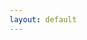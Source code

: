 ```yaml
---
layout: default
---
```

<html>
    <head>
        <meta name="viewport" content="width=670"> 
        <style>

            div.battlescribe {
                margin-top: 0px;
                margin-bottom: 0px;
                margin-left: auto;
                margin-right: auto;
                padding: 8px;
                border-width: 0px;
                
                font-family: sans-serif;
                font-size: 12px;
                text-align: left;
            }

            div.battlescribe h1,
            div.battlescribe h2,
            div.battlescribe h3,
            div.battlescribe h4 {
                margin: 0px;
                padding: 0px;
                border-width: 0px;
            }

            div.battlescribe h1 {
                margin: 8px 0px 0px 0px;
                
                font-size: 16px;
            }

            div.battlescribe h2 {
                font-size: 15px;
            }

            div.battlescribe h3 {
                font-size: 14px;
            }

            div.battlescribe h4 {
                font-size: 13px;
            }

            div.battlescribe div.summary {
                margin: 16px 0px 0px 0px;
                padding: 0px;
                border-width: 0px;
            }

            div.battlescribe ul {
                margin: 0px 0px 0px 16px;
                padding: 0px;
                border-width: 0px;
                
                list-style-image: none;
                list-style-position: outside;
                list-style-type: none;
            }

            div.battlescribe li {
                margin: 8px 0px 0px 0px;
                padding: 0px;
                border-width: 0px;
            }

            div.battlescribe li.force {
                margin: 24px 0px 0px 0px;
                padding: 0px;
                border-width: 0px;
            }

            div.battlescribe li.category {
                margin: 16px 0px 0px 0px;
                padding: 0px;
                border-width: 0px;
            }

            div.battlescribe li.rootselection {
                margin: 16px 0px 0px 0px;
                padding: 8px;
                border-width: 1px;
                border-style: solid;
                border-color: #BBBBBB;
                
                page-break-inside: avoid;
            }

            div.battlescribe p {
                margin: 4px 0px 0px 16px;
                padding: 0px;
                border-width: 0px;
                
                font-size: 12px;
            }

            div.battlescribe p.category-names {
            }

            div.battlescribe p.rule-names {
            }

            div.battlescribe p.profile-names {
            }

            div.battlescribe table {
                margin: 8px 0px 0px 16px;
                padding: 0px;
                border-collapse: collapse;
                
                font-size: 12px;
                
                page-break-inside: avoid;
            }

            div.battlescribe tr {
                border-width: 1px;
                border-style: solid;
                border-color: #BBBBBB;
            }

            div.battlescribe th {
                padding: 4px;
                margin: 0px;
                border-width: 0px;
                
                font-weight: bold;
                text-align: left;
            }

            div.battlescribe td {
                padding: 4px;
                margin: 0px;
                border-width: 0px;
                
                text-align: left;
            }

            div.battlescribe td.profile-name {
                font-weight: bold;
            }

            div.battlescribe td.statistic-name {
                font-weight: bold;
            }

            div.battlescribe table.statistics {
            }

            div.battlescribe table.statistics tr.subtotal {
                font-weight: bold;
            }

            div.battlescribe table.statistics tr.total {
                font-size: 13px;
                font-weight: bold;
            }

            div.battlescribe table.statistics th {
                border-width: 1px;
                border-style: solid;
                border-color: #BBBBBB;
                
                font-size: 13px;
                text-align: right;
            }

            div.battlescribe table.statistics th.center {
                text-align: center;
            }

            div.battlescribe table.statistics td {
                border-width: 1px;
                border-style: solid;
                border-color: #BBBBBB;
                
                text-align: right;
            }

            div.battlescribe span.bold {
                font-weight: bold;
            }

            div.battlescribe span.italic {
                font-style: italic;
            }

            div.battlescribe span.caps {
                font-variant: small-caps;
            }
        </style>
    </head>
    <body class="battlescribe">
        <div class="battlescribe">
            <h1>Hunter-Killers (Warhammer 40,000: Kill Team (2018)) [100pts]</h1>
            <ul>
            <li class="force">
                <h2>Kill Team List (Tyranids) [100pts]</h2>
                <ul>
                    <li class="category">
                        <h3>Configuration</h3>
                        <ul>
                            <li class="rootselection">
                                <h4>List Configuration</h4>
                                <p>
                                    <span class="bold">Selections:</span> Matched Play: Kill Team
                                </p>
                                <p class="category-names">
                                    <span class="bold">Categories:</span> <span class="caps">Configuration, Style: Matched, List: Kill Team, List: Battle-Forged Kill Team</span>
                                </p>

                            </li>
                        </ul>
                    </li>
                    <li class="category">
                        <h3>Leader [23pts]</h3>
                        <ul>
                            <li class="rootselection">
                                <h4>Tyranid Warrior [23pts]</h4>
                                <p>
                                    <span class="bold">Selections:</span> Adrenal Glands [1pts], Boneswords, Deathspitter [2pts], Leader
                                </p>
                                <p class="category-names">
                                    <span class="bold">Categories:</span> <span class="caps">Faction: Tyranids, Infantry, Synapse, Model, Leader</span>
                                </p>
                                <p class="profile-names">
                                    <span class="bold">Ability:</span> <span class="italic">Adrendal Glands, Shadow in the Warp, Synapse</span>, <span class="bold">Model:</span> <span class="italic">Tyranid Warrior</span>, <span class="bold">Weapon:</span> <span class="italic">Boneswords, Deathspitter</span>
                                </p>
                                    <br>
                                    <table cellspacing="-1">
                                        <tr>
                                            <th>Ability</th>
                                            <th>Description</th>
                                            <th>Ref</th>
                                        </tr>
                                        <tr>
                                            <td class="profile-name">Adrendal Glands</td>
                                            <td>If a model has adrenal glands, add 1" to the distance it can move when it Advances or charges.</td>
                                            <td>
                                                Core Manual
                                            </td>
                                        </tr>
                                        <tr>
                                            <td class="profile-name">Resourceful</td>
                                            <td>As long as this model is on the battlefield and not shaken, you gain an additional Command Point at the beginning of the battle round.</td>
                                            <td>
                                                Core Manual p68
                                            </td>
                                        </tr>
                                        <tr>
                                            <td class="profile-name">Shadow in the Warp</td>
                                            <td>Subract 1 from any psychic tests made for enemy PSKYERS within 18" of a model with this ability. TYRANIDS PSYKERS are not affected.</td>
                                            <td>
                                                Core Manual p179
                                            </td>
                                        </tr>
                                        <tr>
                                            <td class="profile-name">Synapse</td>
                                            <td>TYRANIDS models automatically pass Nerve tests while they are within 12" of any friendly models with this ability.</td>
                                            <td>
                                                Core Manual p179
                                            </td>
                                        </tr>
                                    </table>
                                    <table cellspacing="-1">
                                        <tr>
                                            <th>Model</th>
                                            <th>M</th><th>WS</th><th>BS</th><th>S</th><th>T</th><th>W</th><th>A</th><th>Ld</th><th>Sv</th><th>Max</th>
                                            <th>Ref</th>
                                        </tr>
                                        <tr>
                                            <td class="profile-name">Tyranid Warrior</td>
                                            <td>6"</td><td>3+</td><td>4+</td><td>4</td><td>4</td><td>3</td><td>3</td><td>9</td><td>4+</td><td>-</td>
                                            <td>
                                                Core Manual p179
                                            </td>
                                        </tr>
                                    </table>
                                    <table cellspacing="-1">
                                        <tr>
                                            <th>Weapon</th>
                                            <th>Range</th><th>Type</th><th>S</th><th>AP</th><th>D</th><th>Abilities</th>
                                            <th>Ref</th>
                                        </tr>
                                        <tr>
                                            <td class="profile-name">Boneswords</td>
                                            <td>Melee</td><td>Melee</td><td>User</td><td>-2</td><td>1</td><td>A model armed with boneswords can make 1 additional attack with them in the Fight phase.</td>
                                            <td>
                                                Core Manual p180
                                            </td>
                                        </tr>
                                        <tr>
                                            <td class="profile-name">Deathspitter</td>
                                            <td>24"</td><td>Assault 3</td><td>5</td><td>-1</td><td>1</td><td>-</td>
                                            <td>
                                                Core Manual p180
                                            </td>
                                        </tr>
                                    </table>

                            </li>
                        </ul>
                    </li>
                    <li class="category">
                        <h3>Specialists [34pts]</h3>
                        <ul>
                            <li class="rootselection">
                                <h4>Genestealer [11pts]</h4>
                                <p>
                                    <span class="bold">Selections:</span> Acid Maw, Combat, Scything Talons
                                </p>
                                <p class="category-names">
                                    <span class="bold">Categories:</span> <span class="caps">Faction: Tyranids, Infantry, Model, Specialist</span>
                                </p>
                                <p class="profile-names">
                                    <span class="bold">Ability:</span> <span class="italic">Lightning Reflexes, Swift and Deadly</span>, <span class="bold">Model:</span> <span class="italic">Genestealer</span>, <span class="bold">Weapon:</span> <span class="italic">Acid Maw, Rending Claws, Scything Talons</span>
                                </p>
                                    <br>
                                    <table cellspacing="-1">
                                        <tr>
                                            <th>Ability</th>
                                            <th>Description</th>
                                            <th>Ref</th>
                                        </tr>
                                        <tr>
                                            <td class="profile-name">Expert Fighter</td>
                                            <td>Add 1 to this model's Attacks characteristic.</td>
                                            <td>
                                                Core Manual p69
                                            </td>
                                        </tr>
                                        <tr>
                                            <td class="profile-name">Lightning Reflexes</td>
                                            <td>This model has a 5+ invulnerable save.</td>
                                            <td>
                                                Core Manual p179
                                            </td>
                                        </tr>
                                        <tr>
                                            <td class="profile-name">Swift and Deadly</td>
                                            <td>You can re-roll failed charge rolls for this model.</td>
                                            <td>
                                                Core Manual p179
                                            </td>
                                        </tr>
                                    </table>
                                    <table cellspacing="-1">
                                        <tr>
                                            <th>Model</th>
                                            <th>M</th><th>WS</th><th>BS</th><th>S</th><th>T</th><th>W</th><th>A</th><th>Ld</th><th>Sv</th><th>Max</th>
                                            <th>Ref</th>
                                        </tr>
                                        <tr>
                                            <td class="profile-name">Genestealer</td>
                                            <td>8"</td><td>3+</td><td>4+</td><td>4</td><td>4</td><td>1</td><td>3</td><td>9</td><td>5+</td><td>-</td>
                                            <td>
                                                Core Manual p179
                                            </td>
                                        </tr>
                                    </table>
                                    <table cellspacing="-1">
                                        <tr>
                                            <th>Weapon</th>
                                            <th>Range</th><th>Type</th><th>S</th><th>AP</th><th>D</th><th>Abilities</th>
                                            <th>Ref</th>
                                        </tr>
                                        <tr>
                                            <td class="profile-name">Acid Maw</td>
                                            <td>Melee</td><td>Melee</td><td>User</td><td>-3</td><td>1</td><td>-</td>
                                            <td>
                                                Core Manual p180
                                            </td>
                                        </tr>
                                        <tr>
                                            <td class="profile-name">Rending Claws</td>
                                            <td>Melee</td><td>Melee</td><td>User</td><td>-1</td><td>1</td><td>Each time you make a wound roll of 6+ for this weapon, that hit is resolved with an AP of -4.</td>
                                            <td>
                                                Core Manual p180
                                            </td>
                                        </tr>
                                        <tr>
                                            <td class="profile-name">Scything Talons</td>
                                            <td>Melee</td><td>Melee</td><td>User</td><td>0</td><td>1</td><td>You can re-roll hit rolls of 1 for this weapon. If the bearer has more than one pair of scything talons, it can made 1 additional attack with them each time it fights.</td>
                                            <td>
                                                Core Manual p180
                                            </td>
                                        </tr>
                                    </table>

                            </li>
                            <li class="rootselection">
                                <h4>Tyranid Warrior [23pts]</h4>
                                <p>
                                    <span class="bold">Selections:</span> Adrenal Glands [1pts], Boneswords, Comms, Deathspitter [2pts]
                                </p>
                                <p class="category-names">
                                    <span class="bold">Categories:</span> <span class="caps">Faction: Tyranids, Infantry, Synapse, Model, Specialist</span>
                                </p>
                                <p class="profile-names">
                                    <span class="bold">Ability:</span> <span class="italic">Adrendal Glands, Shadow in the Warp, Synapse</span>, <span class="bold">Model:</span> <span class="italic">Tyranid Warrior</span>, <span class="bold">Weapon:</span> <span class="italic">Boneswords, Deathspitter</span>
                                </p>
                                    <br>
                                    <table cellspacing="-1">
                                        <tr>
                                            <th>Ability</th>
                                            <th>Description</th>
                                            <th>Ref</th>
                                        </tr>
                                        <tr>
                                            <td class="profile-name">Adrendal Glands</td>
                                            <td>If a model has adrenal glands, add 1" to the distance it can move when it Advances or charges.</td>
                                            <td>
                                                Core Manual
                                            </td>
                                        </tr>
                                        <tr>
                                            <td class="profile-name">Scanner</td>
                                            <td>Once per Shooting phase, if this model is not shaken, when you pick another model from your kill team within 6" of this model to shoot, you can add 1 to hit rolls for that model in this phase.</td>
                                            <td>
                                                Core Manual p70
                                            </td>
                                        </tr>
                                        <tr>
                                            <td class="profile-name">Shadow in the Warp</td>
                                            <td>Subract 1 from any psychic tests made for enemy PSKYERS within 18" of a model with this ability. TYRANIDS PSYKERS are not affected.</td>
                                            <td>
                                                Core Manual p179
                                            </td>
                                        </tr>
                                        <tr>
                                            <td class="profile-name">Synapse</td>
                                            <td>TYRANIDS models automatically pass Nerve tests while they are within 12" of any friendly models with this ability.</td>
                                            <td>
                                                Core Manual p179
                                            </td>
                                        </tr>
                                    </table>
                                    <table cellspacing="-1">
                                        <tr>
                                            <th>Model</th>
                                            <th>M</th><th>WS</th><th>BS</th><th>S</th><th>T</th><th>W</th><th>A</th><th>Ld</th><th>Sv</th><th>Max</th>
                                            <th>Ref</th>
                                        </tr>
                                        <tr>
                                            <td class="profile-name">Tyranid Warrior</td>
                                            <td>6"</td><td>3+</td><td>4+</td><td>4</td><td>4</td><td>3</td><td>3</td><td>9</td><td>4+</td><td>-</td>
                                            <td>
                                                Core Manual p179
                                            </td>
                                        </tr>
                                    </table>
                                    <table cellspacing="-1">
                                        <tr>
                                            <th>Weapon</th>
                                            <th>Range</th><th>Type</th><th>S</th><th>AP</th><th>D</th><th>Abilities</th>
                                            <th>Ref</th>
                                        </tr>
                                        <tr>
                                            <td class="profile-name">Boneswords</td>
                                            <td>Melee</td><td>Melee</td><td>User</td><td>-2</td><td>1</td><td>A model armed with boneswords can make 1 additional attack with them in the Fight phase.</td>
                                            <td>
                                                Core Manual p180
                                            </td>
                                        </tr>
                                        <tr>
                                            <td class="profile-name">Deathspitter</td>
                                            <td>24"</td><td>Assault 3</td><td>5</td><td>-1</td><td>1</td><td>-</td>
                                            <td>
                                                Core Manual p180
                                            </td>
                                        </tr>
                                    </table>

                            </li>
                        </ul>
                    </li>
                    <li class="category">
                        <h3>Non-specialists [43pts]</h3>
                        <ul>
                            <li class="rootselection">
                                <h4>Genestealer [11pts]</h4>
                                <p>
                                    <span class="bold">Selections:</span> Scything Talons
                                </p>
                                <p class="category-names">
                                    <span class="bold">Categories:</span> <span class="caps">Faction: Tyranids, Infantry, Model, Non-specialist</span>
                                </p>
                                <p class="profile-names">
                                    <span class="bold">Ability:</span> <span class="italic">Lightning Reflexes, Swift and Deadly</span>, <span class="bold">Model:</span> <span class="italic">Genestealer</span>, <span class="bold">Weapon:</span> <span class="italic">Rending Claws, Scything Talons</span>
                                </p>
                                    <br>
                                    <table cellspacing="-1">
                                        <tr>
                                            <th>Ability</th>
                                            <th>Description</th>
                                            <th>Ref</th>
                                        </tr>
                                        <tr>
                                            <td class="profile-name">Lightning Reflexes</td>
                                            <td>This model has a 5+ invulnerable save.</td>
                                            <td>
                                                Core Manual p179
                                            </td>
                                        </tr>
                                        <tr>
                                            <td class="profile-name">Swift and Deadly</td>
                                            <td>You can re-roll failed charge rolls for this model.</td>
                                            <td>
                                                Core Manual p179
                                            </td>
                                        </tr>
                                    </table>
                                    <table cellspacing="-1">
                                        <tr>
                                            <th>Model</th>
                                            <th>M</th><th>WS</th><th>BS</th><th>S</th><th>T</th><th>W</th><th>A</th><th>Ld</th><th>Sv</th><th>Max</th>
                                            <th>Ref</th>
                                        </tr>
                                        <tr>
                                            <td class="profile-name">Genestealer</td>
                                            <td>8"</td><td>3+</td><td>4+</td><td>4</td><td>4</td><td>1</td><td>3</td><td>9</td><td>5+</td><td>-</td>
                                            <td>
                                                Core Manual p179
                                            </td>
                                        </tr>
                                    </table>
                                    <table cellspacing="-1">
                                        <tr>
                                            <th>Weapon</th>
                                            <th>Range</th><th>Type</th><th>S</th><th>AP</th><th>D</th><th>Abilities</th>
                                            <th>Ref</th>
                                        </tr>
                                        <tr>
                                            <td class="profile-name">Rending Claws</td>
                                            <td>Melee</td><td>Melee</td><td>User</td><td>-1</td><td>1</td><td>Each time you make a wound roll of 6+ for this weapon, that hit is resolved with an AP of -4.</td>
                                            <td>
                                                Core Manual p180
                                            </td>
                                        </tr>
                                        <tr>
                                            <td class="profile-name">Scything Talons</td>
                                            <td>Melee</td><td>Melee</td><td>User</td><td>0</td><td>1</td><td>You can re-roll hit rolls of 1 for this weapon. If the bearer has more than one pair of scything talons, it can made 1 additional attack with them each time it fights.</td>
                                            <td>
                                                Core Manual p180
                                            </td>
                                        </tr>
                                    </table>

                            </li>
                            <li class="rootselection">
                                <h4>Genestealer [11pts]</h4>
                                <p>
                                    <span class="bold">Selections:</span> Flesh Hooks, Scything Talons
                                </p>
                                <p class="category-names">
                                    <span class="bold">Categories:</span> <span class="caps">Faction: Tyranids, Infantry, Model, Non-specialist</span>
                                </p>
                                <p class="profile-names">
                                    <span class="bold">Ability:</span> <span class="italic">Lightning Reflexes, Swift and Deadly</span>, <span class="bold">Model:</span> <span class="italic">Genestealer</span>, <span class="bold">Weapon:</span> <span class="italic">Flesh Hooks, Rending Claws, Scything Talons</span>
                                </p>
                                    <br>
                                    <table cellspacing="-1">
                                        <tr>
                                            <th>Ability</th>
                                            <th>Description</th>
                                            <th>Ref</th>
                                        </tr>
                                        <tr>
                                            <td class="profile-name">Lightning Reflexes</td>
                                            <td>This model has a 5+ invulnerable save.</td>
                                            <td>
                                                Core Manual p179
                                            </td>
                                        </tr>
                                        <tr>
                                            <td class="profile-name">Swift and Deadly</td>
                                            <td>You can re-roll failed charge rolls for this model.</td>
                                            <td>
                                                Core Manual p179
                                            </td>
                                        </tr>
                                    </table>
                                    <table cellspacing="-1">
                                        <tr>
                                            <th>Model</th>
                                            <th>M</th><th>WS</th><th>BS</th><th>S</th><th>T</th><th>W</th><th>A</th><th>Ld</th><th>Sv</th><th>Max</th>
                                            <th>Ref</th>
                                        </tr>
                                        <tr>
                                            <td class="profile-name">Genestealer</td>
                                            <td>8"</td><td>3+</td><td>4+</td><td>4</td><td>4</td><td>1</td><td>3</td><td>9</td><td>5+</td><td>-</td>
                                            <td>
                                                Core Manual p179
                                            </td>
                                        </tr>
                                    </table>
                                    <table cellspacing="-1">
                                        <tr>
                                            <th>Weapon</th>
                                            <th>Range</th><th>Type</th><th>S</th><th>AP</th><th>D</th><th>Abilities</th>
                                            <th>Ref</th>
                                        </tr>
                                        <tr>
                                            <td class="profile-name">Flesh Hooks</td>
                                            <td>6"</td><td>Assault 2</td><td>User</td><td>0</td><td>1</td><td>The weapon can be fired within 1" of an enemy model, and can target enemy models within 1" of friendly models.</td>
                                            <td>
                                                Core Manual p180
                                            </td>
                                        </tr>
                                        <tr>
                                            <td class="profile-name">Rending Claws</td>
                                            <td>Melee</td><td>Melee</td><td>User</td><td>-1</td><td>1</td><td>Each time you make a wound roll of 6+ for this weapon, that hit is resolved with an AP of -4.</td>
                                            <td>
                                                Core Manual p180
                                            </td>
                                        </tr>
                                        <tr>
                                            <td class="profile-name">Scything Talons</td>
                                            <td>Melee</td><td>Melee</td><td>User</td><td>0</td><td>1</td><td>You can re-roll hit rolls of 1 for this weapon. If the bearer has more than one pair of scything talons, it can made 1 additional attack with them each time it fights.</td>
                                            <td>
                                                Core Manual p180
                                            </td>
                                        </tr>
                                    </table>

                            </li>
                            <li class="rootselection">
                                <h4>Termagant [7pts]</h4>
                                <p>
                                    <span class="bold">Selections:</span> Devourer [3pts]
                                </p>
                                <p class="category-names">
                                    <span class="bold">Categories:</span> <span class="caps">Faction: Tyranids, Infantry, Model, Non-specialist</span>
                                </p>
                                <p class="profile-names">
                                    <span class="bold">Ability:</span> <span class="italic">Instinctive Behaviour</span>, <span class="bold">Model:</span> <span class="italic">Termagant</span>, <span class="bold">Weapon:</span> <span class="italic">Devourer</span>
                                </p>
                                    <br>
                                    <table cellspacing="-1">
                                        <tr>
                                            <th>Ability</th>
                                            <th>Description</th>
                                            <th>Ref</th>
                                        </tr>
                                        <tr>
                                            <td class="profile-name">Instinctive Behaviour</td>
                                            <td>Unless this model is within 24" of a friendly SYNAPSE model, you must subtract 1 from any hit rolls made for it when shooting any target other than the nearest visible enemy model, and subtract 2 from any charge rolls made for it if it declares a charge against any model other than the nearest enemy model.</td>
                                            <td>
                                                Core Manual p178
                                            </td>
                                        </tr>
                                    </table>
                                    <table cellspacing="-1">
                                        <tr>
                                            <th>Model</th>
                                            <th>M</th><th>WS</th><th>BS</th><th>S</th><th>T</th><th>W</th><th>A</th><th>Ld</th><th>Sv</th><th>Max</th>
                                            <th>Ref</th>
                                        </tr>
                                        <tr>
                                            <td class="profile-name">Termagant</td>
                                            <td>6"</td><td>4+</td><td>4+</td><td>3</td><td>3</td><td>1</td><td>1</td><td>5</td><td>6+</td><td>-</td>
                                            <td>
                                                Core Manual p178
                                            </td>
                                        </tr>
                                    </table>
                                    <table cellspacing="-1">
                                        <tr>
                                            <th>Weapon</th>
                                            <th>Range</th><th>Type</th><th>S</th><th>AP</th><th>D</th><th>Abilities</th>
                                            <th>Ref</th>
                                        </tr>
                                        <tr>
                                            <td class="profile-name">Devourer</td>
                                            <td>18"</td><td>Assault 3</td><td>4</td><td>0</td><td>1</td><td>-</td>
                                            <td>
                                                Core Manual p180
                                            </td>
                                        </tr>
                                    </table>

                            </li>
                            <li class="rootselection">
                                <h4>Termagant [7pts]</h4>
                                <p>
                                    <span class="bold">Selections:</span> Devourer [3pts]
                                </p>
                                <p class="category-names">
                                    <span class="bold">Categories:</span> <span class="caps">Faction: Tyranids, Infantry, Model, Non-specialist</span>
                                </p>
                                <p class="profile-names">
                                    <span class="bold">Ability:</span> <span class="italic">Instinctive Behaviour</span>, <span class="bold">Model:</span> <span class="italic">Termagant</span>, <span class="bold">Weapon:</span> <span class="italic">Devourer</span>
                                </p>
                                    <br>
                                    <table cellspacing="-1">
                                        <tr>
                                            <th>Ability</th>
                                            <th>Description</th>
                                            <th>Ref</th>
                                        </tr>
                                        <tr>
                                            <td class="profile-name">Instinctive Behaviour</td>
                                            <td>Unless this model is within 24" of a friendly SYNAPSE model, you must subtract 1 from any hit rolls made for it when shooting any target other than the nearest visible enemy model, and subtract 2 from any charge rolls made for it if it declares a charge against any model other than the nearest enemy model.</td>
                                            <td>
                                                Core Manual p178
                                            </td>
                                        </tr>
                                    </table>
                                    <table cellspacing="-1">
                                        <tr>
                                            <th>Model</th>
                                            <th>M</th><th>WS</th><th>BS</th><th>S</th><th>T</th><th>W</th><th>A</th><th>Ld</th><th>Sv</th><th>Max</th>
                                            <th>Ref</th>
                                        </tr>
                                        <tr>
                                            <td class="profile-name">Termagant</td>
                                            <td>6"</td><td>4+</td><td>4+</td><td>3</td><td>3</td><td>1</td><td>1</td><td>5</td><td>6+</td><td>-</td>
                                            <td>
                                                Core Manual p178
                                            </td>
                                        </tr>
                                    </table>
                                    <table cellspacing="-1">
                                        <tr>
                                            <th>Weapon</th>
                                            <th>Range</th><th>Type</th><th>S</th><th>AP</th><th>D</th><th>Abilities</th>
                                            <th>Ref</th>
                                        </tr>
                                        <tr>
                                            <td class="profile-name">Devourer</td>
                                            <td>18"</td><td>Assault 3</td><td>4</td><td>0</td><td>1</td><td>-</td>
                                            <td>
                                                Core Manual p180
                                            </td>
                                        </tr>
                                    </table>

                            </li>
                            <li class="rootselection">
                                <h4>Termagant [7pts]</h4>
                                <p>
                                    <span class="bold">Selections:</span> Devourer [3pts]
                                </p>
                                <p class="category-names">
                                    <span class="bold">Categories:</span> <span class="caps">Faction: Tyranids, Infantry, Model, Non-specialist</span>
                                </p>
                                <p class="profile-names">
                                    <span class="bold">Ability:</span> <span class="italic">Instinctive Behaviour</span>, <span class="bold">Model:</span> <span class="italic">Termagant</span>, <span class="bold">Weapon:</span> <span class="italic">Devourer</span>
                                </p>
                                    <br>
                                    <table cellspacing="-1">
                                        <tr>
                                            <th>Ability</th>
                                            <th>Description</th>
                                            <th>Ref</th>
                                        </tr>
                                        <tr>
                                            <td class="profile-name">Instinctive Behaviour</td>
                                            <td>Unless this model is within 24" of a friendly SYNAPSE model, you must subtract 1 from any hit rolls made for it when shooting any target other than the nearest visible enemy model, and subtract 2 from any charge rolls made for it if it declares a charge against any model other than the nearest enemy model.</td>
                                            <td>
                                                Core Manual p178
                                            </td>
                                        </tr>
                                    </table>
                                    <table cellspacing="-1">
                                        <tr>
                                            <th>Model</th>
                                            <th>M</th><th>WS</th><th>BS</th><th>S</th><th>T</th><th>W</th><th>A</th><th>Ld</th><th>Sv</th><th>Max</th>
                                            <th>Ref</th>
                                        </tr>
                                        <tr>
                                            <td class="profile-name">Termagant</td>
                                            <td>6"</td><td>4+</td><td>4+</td><td>3</td><td>3</td><td>1</td><td>1</td><td>5</td><td>6+</td><td>-</td>
                                            <td>
                                                Core Manual p178
                                            </td>
                                        </tr>
                                    </table>
                                    <table cellspacing="-1">
                                        <tr>
                                            <th>Weapon</th>
                                            <th>Range</th><th>Type</th><th>S</th><th>AP</th><th>D</th><th>Abilities</th>
                                            <th>Ref</th>
                                        </tr>
                                        <tr>
                                            <td class="profile-name">Devourer</td>
                                            <td>18"</td><td>Assault 3</td><td>4</td><td>0</td><td>1</td><td>-</td>
                                            <td>
                                                Core Manual p180
                                            </td>
                                        </tr>
                                    </table>

                            </li>
                        </ul>
                    </li>

                </ul>
            </li>

            </ul>



            <br>
            <p>Created with <a href="http://www.battlescribe.net">BattleScribe</a></p>
        </div>
    </body>
</html>